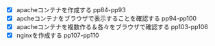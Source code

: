 - [x] apacheコンテナを作成する pp84-pp93
- [x] apcheコンテナをブラウザで表示することを確認する pp94-pp100
- [x] apacheコンテナを複数作る＆各々をブラウザで確認する pp103-pp106
- [x] nginxを作成する pp107-pp110